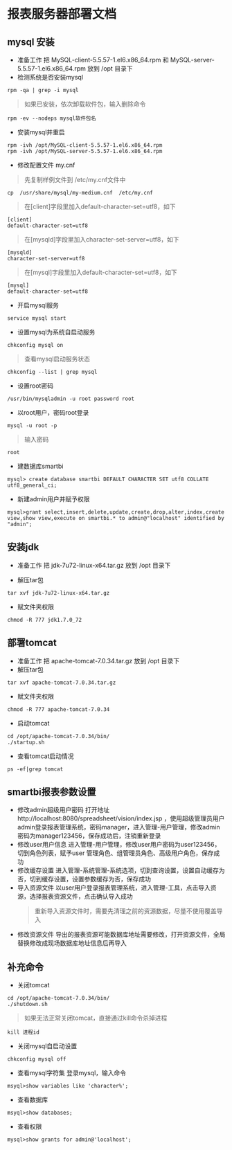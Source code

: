 # 报表服务器部署文档

## mysql 安装
- 准备工作
把 MySQL-client-5.5.57-1.el6.x86_64.rpm 和 MySQL-server-5.5.57-1.el6.x86_64.rpm 放到 /opt 目录下
- 检测系统是否安装mysql
```
rpm -qa | grep -i mysql
```
> 如果已安装，依次卸载软件包，输入删除命令
```
rpm -ev --nodeps mysql软件包名
```
- 安装mysql并重启
```
rpm -ivh /opt/MySQL-client-5.5.57-1.el6.x86_64.rpm
rpm -ivh /opt/MySQL-server-5.5.57-1.el6.x86_64.rpm
```
- 修改配置文件 my.cnf
> 先复制样例文件到 /etc/my.cnf文件中
```
cp  /usr/share/mysql/my-medium.cnf  /etc/my.cnf
```
> 在[client]字段里加入default-character-set=utf8，如下
```
[client]
default-character-set=utf8
```
> 在[mysqld]字段里加入character-set-server=utf8，如下
```
[mysqld]
character-set-server=utf8
```
> 在[mysql]字段里加入default-character-set=utf8，如下
```
[mysql]
default-character-set=utf8
```
- 开启mysql服务
```
service mysql start
```
- 设置mysql为系统自启动服务
```
chkconfig mysql on
```
> 查看mysql启动服务状态
```
chkconfig --list | grep mysql
```
- 设置root密码
```
/usr/bin/mysqladmin -u root password root
```
- 以root用户，密码root登录
```
mysql -u root -p
```
> 输入密码
```
root
```
- 建数据库smartbi
```
mysql> create database smartbi DEFAULT CHARACTER SET utf8 COLLATE utf8_general_ci;
```
- 新建admin用户并赋予权限
```
mysql>grant select,insert,delete,update,create,drop,alter,index,create view,show view,execute on smartbi.* to admin@"localhost" identified by "admin";
```
## 安装jdk
- 准备工作
把 jdk-7u72-linux-x64.tar.gz 放到 /opt 目录下

- 解压tar包
```
tar xvf jdk-7u72-linux-x64.tar.gz
```
- 赋文件夹权限
```
chmod -R 777 jdk1.7.0_72
```

## 部署tomcat
- 准备工作
把 apache-tomcat-7.0.34.tar.gz 放到 /opt 目录下
- 解压tar包
```
tar xvf apache-tomcat-7.0.34.tar.gz
```
- 赋文件夹权限
```
chmod -R 777 apache-tomcat-7.0.34
```
- 启动tomcat
```
cd /opt/apache-tomcat-7.0.34/bin/
./startup.sh
```
- 查看tomcat启动情况
```
ps -ef|grep tomcat
```
## smartbi报表参数设置
- 修改admin超级用户密码
  打开地址 http://localhost:8080/spreadsheet/vision/index.jsp ，使用超级管理员用户admin登录报表管理系统，密码manager，进入管理-用户管理，修改admin密码为manager123456，保存成功后，注销重新登录
- 修改user用户信息
  进入管理-用户管理，修改user用户密码为user123456，切到角色列表，赋予user 管理角色、组管理员角色、高级用户角色，保存成功
- 修改缓存设置
  进入管理-系统管理-系统选项，切到查询设置，设置自动缓存为否，切到缓存设置，设置参数缓存为否，保存成功
- 导入资源文件
  以user用户登录报表管理系统，进入管理-工具，点击导入资源，选择报表资源文件，点击确认导入成功
  > 重新导入资源文件时，需要先清理之前的资源数据，尽量不使用覆盖导入
- 修改资源文件
  导出的报表资源可能数据库地址需要修改，打开资源文件，全局替换修改成现场数据库地址信息后再导入

## 补充命令
- 关闭tomcat
```
cd /opt/apache-tomcat-7.0.34/bin/
./shutdown.sh
```
> 如果无法正常关闭tomcat，直接通过kill命令杀掉进程
```
kill 进程id
```
- 关闭mysql自启动设置
```
chkconfig mysql off
```
- 查看mysql字符集
登录mysql，输入命令
```
msyql>show variables like 'character%';
```
- 查看数据库
```
msyql>show databases;
```
- 查看权限
```
mysql>show grants for admin@'localhost';
```
